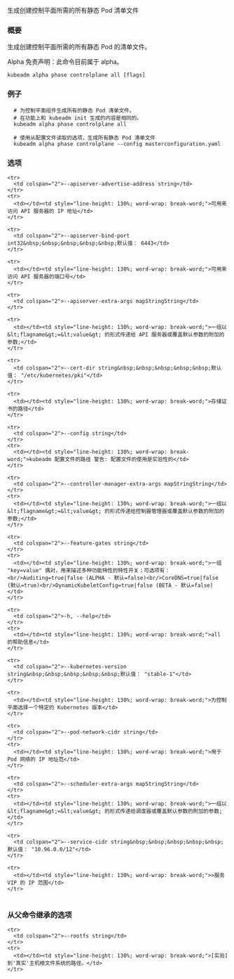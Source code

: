 
生成创建控制平面所需的所有静态 Pod 清单文件
<!--
Generates all static Pod manifest files necessary to establish the control plane
-->

<!--
### Synopsis
-->

### 概要

<!--
Generates all static Pod manifest files necessary to establish the control plane. 
-->
生成创建控制平面所需的所有静态 Pod 的清单文件。

<!--
Alpha Disclaimer: this command is currently alpha.
-->
Alpha 免责声明：此命令目前属于 alpha。

```
kubeadm alpha phase controlplane all [flags]
```

<!--
### Examples
-->

### 例子

<!--
  # Generates all static Pod manifest files for control plane components,
  # functionally equivalent to what generated by kubeadm init.
  
  # Generates all static Pod manifest files using options read from a configuration file.  
-->

```
  # 为控制平面组件生成所有的静态 Pod 清单文件。
  # 在功能上和 kubeadm init 生成的内容是相同的。
  kubeadm alpha phase controlplane all
  
  # 使用从配置文件读取的选项，生成所有静态 Pod 清单文件
  kubeadm alpha phase controlplane --config masterconfiguration.yaml
```

<!--
### Options
-->

### 选项

<table style="width: 100%; table-layout: fixed;">
  <colgroup>
    <col span="1" style="width: 10px;" />
    <col span="1" />
  </colgroup>
  <tbody>

    <tr>
      <td colspan="2">--apiserver-advertise-address string</td>
    </tr>
    <tr>
      <td></td><td style="line-height: 130%; word-wrap: break-word;">可用来访问 API 服务器的 IP 地址</td>
    </tr>
<!--
      <td></td><td style="line-height: 130%; word-wrap: break-word;">The IP address of the API server is accessible on</td>
-->
    <tr>
      <td colspan="2">--apiserver-bind-port int32&nbsp;&nbsp;&nbsp;&nbsp;&nbsp;默认值： 6443</td>
    </tr>
<!--
      <td colspan="2">--apiserver-bind-port int32&nbsp;&nbsp;&nbsp;&nbsp;&nbsp;Default: 6443</td>
-->
    <tr>
      <td></td><td style="line-height: 130%; word-wrap: break-word;">可用来访问 API 服务器的端口号</td>
    </tr>
<!--
      <td></td><td style="line-height: 130%; word-wrap: break-word;">The port the API server is accessible on</td>
-->

    <tr>
      <td colspan="2">--apiserver-extra-args mapStringString</td>
    </tr>
<!--
      <td colspan="2">--apiserver-extra-args mapStringString</td>
-->
    <tr>
      <td></td><td style="line-height: 130%; word-wrap: break-word;">一组以 &lt;flagname&gt;=&lt;value&gt; 的形式传递给 API 服务器或覆盖默认参数的附加的参数;</td>
    </tr>
<!--
      <td></td><td style="line-height: 130%; word-wrap: break-word;">A set of extra flags to pass to the API Server or override default ones in form of &lt;flagname&gt;=&lt;value&gt;</td>
-->

    <tr>
      <td colspan="2">--cert-dir string&nbsp;&nbsp;&nbsp;&nbsp;&nbsp;默认值： "/etc/kubernetes/pki"</td>
    </tr>
<!--
      <td colspan="2">--cert-dir string&nbsp;&nbsp;&nbsp;&nbsp;&nbsp;Default: "/etc/kubernetes/pki"</td>
-->
    <tr>
      <td></td><td style="line-height: 130%; word-wrap: break-word;">存储证书的路径</td>
    </tr>
<!--
      <td></td><td style="line-height: 130%; word-wrap: break-word;">The path where certificates are stored</td>
-->
    <tr>
      <td colspan="2">--config string</td>
    </tr>
    <tr>
      <td></td><td style="line-height: 130%; word-wrap: break-word;">kubeadm 配置文件的路径 警告: 配置文件的使用是实验性的</td>
    </tr>
<!--
     <td></td><td style="line-height: 130%; word-wrap: break-word;">Path to kubeadm config file. WARNING: Usage of a configuration file is experimental</td>
-->

    <tr>
      <td colspan="2">--controller-manager-extra-args mapStringString</td>
    </tr>
    <tr>
      <td></td><td style="line-height: 130%; word-wrap: break-word;">一组以 &lt;flagname&gt;=&lt;value&gt; 的形式传递给控制器管理器或覆盖默认参数的附加的参数;</td>
    </tr>
<!--
      <td></td><td style="line-height: 130%; word-wrap: break-word;">A set of extra flags to pass to the Controller Manager or override default ones in form of &lt;flagname&gt;=&lt;value&gt;</td>
-->

    <tr>
      <td colspan="2">--feature-gates string</td>
    </tr>
    <tr>
      <td></td><td style="line-height: 130%; word-wrap: break-word;">一组 "key=value" 偶对，用来描述多种功能特性的特性开关；可选项有：<br/>Auditing=true|false (ALPHA - 默认=false)<br/>CoreDNS=true|false (默认=true)<br/>DynamicKubeletConfig=true|false (BETA - 默认=false)</td>
    </tr>
<!--
      <td></td><td style="line-height: 130%; word-wrap: break-word;">A set of key=value pairs that describe feature gates for various features. Options are:<br/>Auditing=true|false (ALPHA - default=false)<br/>CoreDNS=true|false (default=true)<br/>DynamicKubeletConfig=true|false (BETA - default=false)</td>
-->

    <tr>
      <td colspan="2">-h, --help</td>
    </tr>
    <tr>
      <td></td><td style="line-height: 130%; word-wrap: break-word;">all 的帮助信息</td>
    </tr>
<!--
      <td></td><td style="line-height: 130%; word-wrap: break-word;">help for all</td>
-->
    <tr>
      <td colspan="2">--kubernetes-version string&nbsp;&nbsp;&nbsp;&nbsp;&nbsp;默认值： "stable-1"</td>
    </tr>
<!--
      <td colspan="2">--kubernetes-version string&nbsp;&nbsp;&nbsp;&nbsp;&nbsp;Default: "stable-1"</td>
-->
    <tr>
      <td></td><td style="line-height: 130%; word-wrap: break-word;">为控制平面选择一个特定的 Kubernetes 版本</td>
    </tr>
<!--
      <td></td><td style="line-height: 130%; word-wrap: break-word;">Choose a specific Kubernetes version for the control plane</td>
-->

    <tr>
      <td colspan="2">--pod-network-cidr string</td>
    </tr>
    <tr>
      <td></td><td style="line-height: 130%; word-wrap: break-word;">用于 Pod 网络的 IP 地址范</td>
    </tr>
<!--
      <td></td><td style="line-height: 130%; word-wrap: break-word;">The range of IP addresses used for the Pod network</td>
-->

    <tr>
      <td colspan="2">--scheduler-extra-args mapStringString</td>
    </tr>
    <tr>
      <td></td><td style="line-height: 130%; word-wrap: break-word;">一组以 &lt;flagname&gt;=&lt;value&gt; 的形式传递给调度器或覆盖默认参数的附加的参数;</td>
    </tr>
<!--
      <td></td><td style="line-height: 130%; word-wrap: break-word;">A set of extra flags to pass to the Scheduler or override default ones in form of &lt;flagname&gt;=&lt;value&gt;</td>
-->

    <tr>
      <td colspan="2">--service-cidr string&nbsp;&nbsp;&nbsp;&nbsp;&nbsp;默认值： "10.96.0.0/12"</td>
    </tr>
<!--
      <td colspan="2">--service-cidr string&nbsp;&nbsp;&nbsp;&nbsp;&nbsp;Default: "10.96.0.0/12"</td>
-->
    <tr>
      <td></td><td style="line-height: 130%; word-wrap: break-word;">>服务 VIP 的 IP 范围</td>
    </tr>
<!--
      <td></td><td style="line-height: 130%; word-wrap: break-word;">The range of IP address used for service VIPs</td>
-->

  </tbody>
</table>


<!--
### Options inherited from parent commands
-->

### 从父命令继承的选项

<table style="width: 100%; table-layout: fixed;">
  <colgroup>
    <col span="1" style="width: 10px;" />
    <col span="1" />
  </colgroup>
  <tbody>

    <tr>
      <td colspan="2">--rootfs string</td>
    </tr>
    <tr>
      <td></td><td style="line-height: 130%; word-wrap: break-word;">[实验] 到'真实'主机根文件系统的路径。</td>
    </tr>
<!--
      <td></td><td style="line-height: 130%; word-wrap: break-word;">[EXPERIMENTAL] The path to the 'real' host root filesystem.</td>
-->

  </tbody>
</table>



